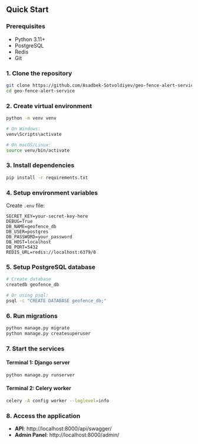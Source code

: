 ## Quick Start

### Prerequisites
- Python 3.11+
- PostgreSQL
- Redis
- Git

### 1. Clone the repository
```bash
git clone https://github.com/Asadbek-Sotvoldiyev/geo-fence-alert-service.git
cd geo-fence-alert-service
```

### 2. Create virtual environment
```bash
python -m venv venv

# On Windows:
venv\Scripts\activate

# On macOS/Linux:
source venv/bin/activate
```

### 3. Install dependencies
```bash
pip install -r requirements.txt
```

### 4. Setup environment variables
Create `.env` file:
```env
SECRET_KEY=your-secret-key-here
DEBUG=True
DB_NAME=geofence_db
DB_USER=postgres
DB_PASSWORD=your_password
DB_HOST=localhost
DB_PORT=5432
REDIS_URL=redis://localhost:6379/0
```

### 5. Setup PostgreSQL database
```bash
# Create database
createdb geofence_db

# Or using psql:
psql -c "CREATE DATABASE geofence_db;"
```

### 6. Run migrations
```bash
python manage.py migrate
python manage.py createsuperuser
```

### 7. Start the services

#### Terminal 1: Django server
```bash
python manage.py runserver
```

#### Terminal 2: Celery worker
```bash
celery -A config worker --loglevel=info
```

### 8. Access the application
- **API**: http://localhost:8000/api/swagger/
- **Admin Panel**: http://localhost:8000/admin/

